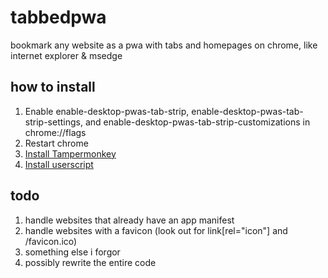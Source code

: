 # tabbedpwa
bookmark any website as a pwa with tabs and homepages on chrome, like internet explorer &amp; msedge
## how to install
1. Enable enable-desktop-pwas-tab-strip, enable-desktop-pwas-tab-strip-settings, and enable-desktop-pwas-tab-strip-customizations in chrome://flags
2. Restart chrome
3. [Install Tampermonkey](https://chromewebstore.google.com/detail/tampermonkey/dhdgffkkebhmkfjojejmpbldmpobfkfo)
4. [Install userscript](https://github.com/prettycrunchyguy/tabbedpwa/raw/refs/heads/main/index.user.js)
## todo
1. handle websites that already have an app manifest
2. handle websites with a favicon (look out for link[rel="icon"] and /favicon.ico)
3. something else i forgor
4. possibly rewrite the entire code
